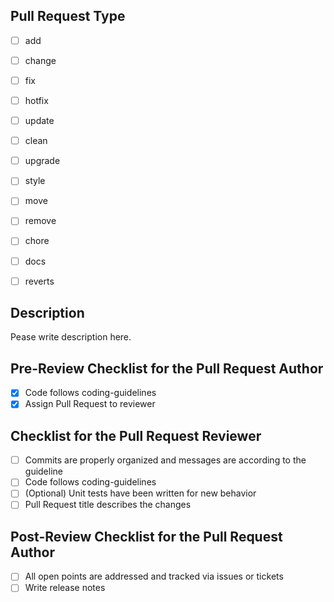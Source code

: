 ## Pull Request Type

- [ ] add
- [ ] change
- [ ] fix 
- [ ] hotfix
- [ ] update
- [ ] clean
- [ ] upgrade
- [ ] style
- [ ] move
- [ ] remove
- [ ] chore
- [ ] docs
- [ ] reverts


## Description

Pease write description here.

## Pre-Review Checklist for the Pull Request Author

- [x] Code follows coding-guidelines
- [x] Assign Pull Request to reviewer

## Checklist for the Pull Request Reviewer

- [ ] Commits are properly organized and messages are according to the guideline
- [ ] Code follows coding-guidelines
- [ ] (Optional) Unit tests have been written for new behavior
- [ ] Pull Request title describes the changes

## Post-Review Checklist for the Pull Request Author

- [ ] All open points are addressed and tracked via issues or tickets
- [ ] Write release notes
